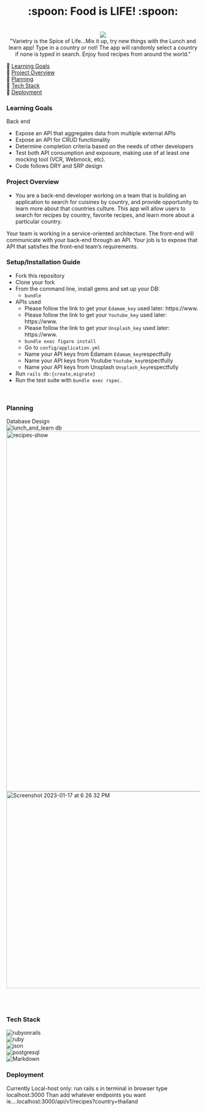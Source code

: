 
<div align="center">
<h1>:spoon: Food is LIFE! :spoon:</h1>
<br>
  <img src="https://i0.wp.com/ohhiblog.com/wp-content/uploads/2017/06/giphy-5.gif?resize=627%2C337&ssl=1.gif"><br>
  "Varietry is the Spice of Life...Mix it up, try new things with the Lunch and learn app! Type in a country or not! The app will randomly select a country if none is typed in search. Enjoy food recipes from around the world." 
</div>

:spoon: [Learning Goals](#learning-goals)
<br>
:spoon: [Project Overview](#project-overview)
<br>
:spoon: [Planning](#planning)
<br>
:spoon: [Tech Stack](#tech-stack)
<br>
:spoon: [Deployment](#deployment)
<br>

### Learning Goals
Back end
  - Expose an API that aggregates data from multiple external APIs
  - Expose an API for CRUD functionality
  - Determine completion criteria based on the needs of other developers
  - Test both API consumption and exposure, making use of at least one mocking tool (VCR, Webmock, etc).
  - Code follows DRY and SRP design
  

### Project Overview
- You are a back-end developer working on a team that is building an application to search for cuisines by country, and provide opportunity to learn more about that countries culture. This app will allow users to search for recipes by country, favorite recipes, and learn more about a particular country.

Your team is working in a service-oriented architecture. The front-end will communicate with your back-end through an API. Your job is to expose that API that satisfies the front-end team’s requirements.

### Setup/Installation Guide
- Fork this repository
- Clone your fork
- From the command line, install gems and set up your DB:
  - ```bundle```
- APIs used
  -  Please follow the link to get your ``Edamam_key`` used later: https://www.
  -  Please follow the link to get your ``Youtube_key`` used later: https://www.
  -  Please follow the link to get your ``Unsplash_key`` used later: https://www.
  - ```bundle exec figaro install```
  - Go to ```config/application.yml```
  - Name your API keys from Edamam ```Edamam_key```respectfully
  - Name your API keys from Youtube ```Youtube_key```respectfully
  - Name your API keys from Unsplash ```Unsplash_key```respectfully
- Run ```rails db:{create,migrate}```
- Run the test suite with ```bundle exec rspec.```


<br>

### Planning
Database Design<br>
![lunch_and_learn db](https://user-images.githubusercontent.com/99758586/201795623-337ddea2-568f-42c0-a20d-6da1786aec13.png)
<br>
<img width="938" alt="recipes-show" src="https://user-images.githubusercontent.com/108167041/213066306-4b5440d5-0944-42a9-a4fe-597172ddb9be.png">
<img width="513" alt="Screenshot 2023-01-17 at 6 26 32 PM" src="https://user-images.githubusercontent.com/108167041/213066662-09a2f68f-b822-40e4-a390-9e8f2b1285a6.png">


<br>

<br>

### Tech Stack

![rubyonrails](https://img.shields.io/badge/rubyonrails-6.0.6-000000?style=for-the-badge&logo=rubyonrails&logoColor=red)
<br>
![ruby](https://img.shields.io/badge/ruby-2.7.4-000000?style=for-the-badge&logo=ruby&logoColor=red)
<br>
![json](https://img.shields.io/badge/json-000000?style=for-the-badge&logo=json&logoColor=white)
<br>
![postgresql](https://img.shields.io/badge/postgresql-000000?style=for-the-badge&logo=postgresql&logoColor=light-blue)
<br>
![Markdown](https://img.shields.io/badge/markdown-000000.svg?style=for-the-badge&logo=markdown&logoColor=white)
<br>


 

### Deployment
Currently Local-host only: 
run rails s in terminal
in browser type localhost:3000
Than add whatever endpoints you want
ie....localhost:3000/api/v1/recipes?country=thailand
